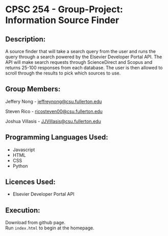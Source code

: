 # CPSC 254 - Group-Project: Information Source Finder

## Description:

A source finder that will take a search query from the user and runs the query through a search powered by the Elsevier Developer Portal API. The API will make search requests through ScienceDirect and Scopus and returns 25-100 responses from each database. The user is then allowed to scroll through the results to pick which sources to use.

## Group Members:
Jeffery Nong - jeffreynong@csu.fullerton.edu

Steven Rico - ricosteven00@csu.fullerton.edu

Joshua Villasis - JJVillasis@csu.fullerton.edu

## Programming Languages Used:
- Javascript
- HTML
- CSS 
- Python

## Licences Used:
- Elsevier Developer Portal API

## Execution:
Download from github page.  
Run `index.html` to begin at the homepage.
